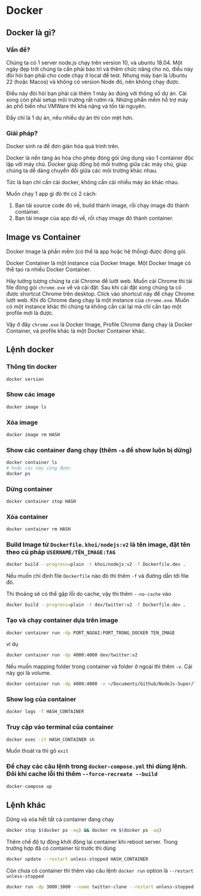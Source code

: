 # Docker

## Docker là gì?

### Vấn đề?

Chúng ta có 1 server node.js chạy trên version 10, và ubuntu 18.04. Một ngày đẹp trời chúng ta cần phải bảo trì và thêm chức năng cho nó, điều này đòi hỏi bạn phải cho code chạy ở local để test. Nhưng máy bạn là Ubuntu 22 (hoặc Macos) và không có version Node đó, nên không chạy được.

Điều này đòi hỏi bạn phải cài thêm 1 máy ảo đúng với thông số dự án. Cài xong còn phải setup môi trường rất rườm rà. Những phần mềm hỗ trợ máy ảo phổ biến như VMWare thì khá nặng và tốn tài nguyên.

Đấy chỉ là 1 dự án, nếu nhiều dự án thì còn mệt hơn.

### Giải pháp?

Docker sinh ra để đơn giản hóa quá trình trên.

Docker là nền tảng ảo hóa cho phép đóng gói ứng dụng vào 1 container độc lập với máy chủ. Docker giúp đồng bộ môi trường giữa các máy chủ, giúp chúng ta dễ dàng chuyển đổi giữa các môi trường khác nhau.

Tức là bạn chỉ cần cài docker, không cần cài nhiều máy ảo khác nhau.

Muốn chạy 1 app gì đó thì có 2 cách:

1. Bạn tải source code đó về, build thành image, rồi chạy image đó thành container.
2. Bạn tải image của app đó về, rồi chạy image đó thành container.

## Image vs Container

Docker Image là phần mềm (có thể là app hoặc hệ thống) được đóng gói.

Docker Container là một instance của Docker Image. Một Docker Image có thể tạo ra nhiều Docker Container.

Hãy tưởng tượng chúng ta cài Chrome để lướt web. Muốn cài Chrome thì tải file đóng gói `chrome.exe` về và cài đặt. Sau khi cài đặt xong chúng ta có được shortcut Chrome trên desktop. Click vào shortcut này để chạy Chrome lướt web. Khi đó Chrome đang chạy là một instance của `chrome.exe`. Muốn có một instance khác thì chúng ta không cần cài lại mà chỉ cần tạo một profile mới là được.

Vậy ở đây `chrome.exe` là Docker Image, Profile Chrome đang chạy là Docker Container, và profile khác là một Docker Container khác.

## Lệnh docker

### Thông tin docker

```bash
docker version
```

### Show các image

```bash
docker image ls
```

### Xóa image

```bash
docker image rm HASH
```

### Show các container đang chạy (thêm `-a` để show luôn bị dừng)

```bash
docker container ls
# hoặc cái này cũng được
docker ps
```

### Dừng container

```bash
docker container stop HASH
```

### Xóa container

```bash
docker container rm HASH
```

### Build Image từ `Dockerfile`. `khoi/nodejs:v2` là tên image, đặt tên theo cú pháp `USERNAME/TÊN_IMAGE:TAG`

```bash
docker build --progress=plain -t khoi/nodejs:v2 -f Dockerfile.dev .
```

Nếu muốn chỉ định file `Dockerfile` nào đó thì thêm `-f` và đường dẫn tới file đó.

Thi thoảng sẽ có thể gặp lỗi do cache, vậy thì thêm `--no-cache` vào

```bash
docker build --progress=plain -t dev/twitter:v2 -f Dockerfile.dev .
```

### Tạo và chạy container dựa trên image

```bash
docker container run -dp PORT_NGOAI:PORT_TRONG_DOCKER TEN_IMAGE
```

ví dụ

```bash
docker container run -dp 4000:4000 dev/twitter:v2
```

Nếu muốn mapping folder trong container và folder ở ngoài thì thêm `-v`. Cái này gọi là volume.

```bash
docker container run -dp 4000:4000 -v ~/Documents/Github/NodeJs-Super/Twitter/uploads:/app/uploads dev/twitter:v2
```

### Show log của container

```bash
docker logs -f HASH_CONTAINER
```

### Truy cập vào terminal của container

```bash
docker exec -it HASH_CONTAINER sh
```

Muốn thoát ra thì gõ `exit`

### Để chạy các câu lệnh trong `docker-compose.yml` thì dùng lệnh. Đôi khi cache lỗi thì thêm `--force-recreate --build`

```bash
docker-compose up
```

## Lệnh khác

Dừng và xóa hết tất cả container đang chạy

```bash
docker stop $(docker ps -aq) && docker rm $(docker ps -aq)
```

Thêm chế độ tự động khởi động lại container khi reboot server. Trong trường hợp đã có container từ trước thì dùng

```bash
docker update --restart unless-stopped HASH_CONTAINER
```

Còn chưa có container thì thêm vào câu lệnh `docker run` option là `--restart unless-stopped`

```bash
docker run -dp 3000:3000 --name twitter-clone --restart unless-stopped -v ~/twitter-clone/uploads:/app/uploads trandangkhoi/twitter:v4
```

